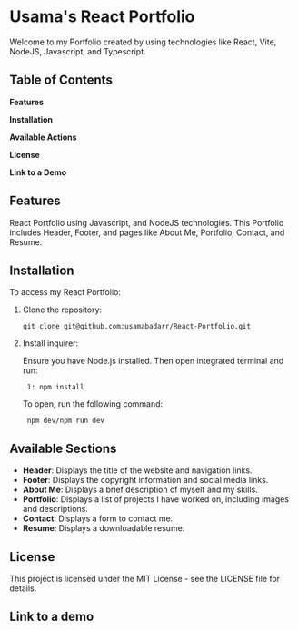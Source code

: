 # Usama's React Portfolio
Welcome to my Portfolio created by using technologies like React, Vite, NodeJS, Javascript, and Typescript.

## Table of Contents
**Features**

**Installation**

**Available Actions**

**License**

**Link to a Demo**

## Features
React Portfolio using Javascript, and NodeJS technologies. This Portfolio includes Header, Footer, and pages like About Me, Portfolio, Contact, and Resume.

## Installation
To access my React Portfolio:

1) Clone the repository:
    
    ```
    git clone git@github.com:usamabadarr/React-Portfolio.git
    ```
    
2) Install inquirer:

    Ensure you have Node.js installed. Then open integrated terminal and run:
        
        1: npm install

    To open, run the following command:

        npm dev/npm run dev

## Available Sections
- **Header**: Displays the title of the website and navigation links.
- **Footer**: Displays the copyright information and social media links.
- **About Me**: Displays a brief description of myself and my skills.
- **Portfolio**: Displays a list of projects I have worked on, including images and descriptions.
- **Contact**: Displays a form to contact me.
- **Resume**: Displays a downloadable resume.


## License
This project is licensed under the MIT License - see the LICENSE file for details.

## Link to a demo
